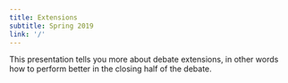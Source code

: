 ```yaml
---
title: Extensions
subtitle: Spring 2019
link: '/'
---
```


This presentation tells you more about debate extensions,
in other words how to perform better in the closing half of the debate.
